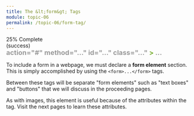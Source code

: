 ```yaml
---
title: The &lt;form&gt; Tags
module: topic-06
permalink: /topic-06/form-tag/
---
```


<div class="divider-heading"></div>


<div class="panel panel-success">
  <div class="progress" style="margin-bottom: 0; border-bottom-left-radius: 0; border-bottom-right-radius: 0;">
    <div class="progress-bar progress-bar-success progress-bar-striped" role="progressbar" aria-valuenow="25" aria-valuemin="0" aria-valuemax="100" style="width: 25%">
      <span class="sr-only">25% Complete (success)</span>
    </div>
  </div>
  <div class="panel-body">
    <p style="font-size: large; margin: 0;"><span style="color: #79AF33; font-weight: bold;"><form</span> <span style="color: #999">action="#" method="..." id="..." class="..."</span> <span style="color: #79AF33; font-weight: bold;">></span> <span style="color: #999;">...</span> <span style="color: #79AF33; font-weight: bold;"></form></span></p>
  </div>
</div>


To include a form in a webpage, we must declare a **form element** section. This is simply accomplished by using the `<form>...</form>` tags.

Between these tags will be separate "form elements" such as "text boxes" and "buttons" that we will discuss in the proceeding pages.

As with images, this element is useful because of the attributes within the tag. Visit the next pages to learn these attributes.
